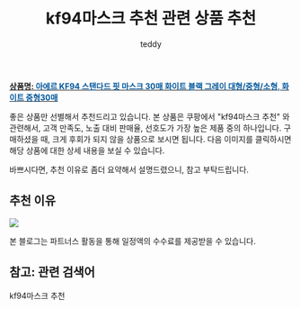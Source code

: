 ﻿---
layout: post
title:  "kf94마스크 추천 관련 상품 추천"
author: teddy
categories: [ 생활/건강 ]
tags: [kf94마스크 추천]
image: https://static.coupangcdn.com/image/vendor_inventory/db66/84149cbcfe3818c0e57b483dc929163b378ca272f41b801c582c0da92ae3.jpg 
description: "쿠팡에서 kf94마스크 추천 관련 상품으로 가장 고객 선호도가 높은 제품 중 하나입니다."
---

<a href="https://link.coupang.com/re/AFFSDP?lptag=AF5385349&pageKey=4322777883&itemId=5047820212&vendorItemId=75827846294&traceid=V0-153-ef151a4f1e19e825"><b>상품명: <font color='#01579B'>아에르 KF94 스탠다드 핏 마스크 30매 화이트 블랙 그레이 대형/중형/소형, 화이트 중형30매</font></b></a>

좋은 상품만 선별해서 추천드리고 있습니다.
본 상품은 쿠팡에서 "kf94마스크 추천" 와 관련해서, 고객 만족도, 노출 대비 판매율, 선호도가 가장 높은 제품 중의 하나입니다.
구매하셨을 때, 크게 후회가 되지 않을 상품으로 보시면 됩니다. 
다음 이미지를 클릭하시면 해당 상품에 대한 상세 내용을 보실 수 있습니다.

바쁘시다면, 추천 이유로 좀더 요약해서 설명드렸으니, 참고 부탁드립니다.

## 추천 이유 

<a href="https://link.coupang.com/re/AFFSDP?lptag=AF5385349&pageKey=4322777883&itemId=5047820212&vendorItemId=75827846294&traceid=V0-153-ef151a4f1e19e825"><img src="https://thumbnail8.coupangcdn.com/thumbnails/remote/q89/image/vendor_inventory/90c4/4e669d335833f1f5c7f72c99f779fa9097b0a3064254fb50b720b1fa45c6.jpg"></a> 

본 블로그는 파트너스 활동을 통해 일정액의 수수료를 제공받을 수 있습니다.

## 참고: 관련 검색어    
kf94마스크 추천